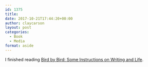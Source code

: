 ```yaml
---
id: 1375
title: 
date: 2017-10-21T17:44:20+00:00
author: claycarson
layout: post
categories: 
  - Book
  - Media
format: aside
---
```

I finished reading  [Bird by Bird: Some Instructions on Writing and Life](https://www.amazon.com/Bird-Some-Instructions-Writing-Life/dp/0385480016).<!--more-->